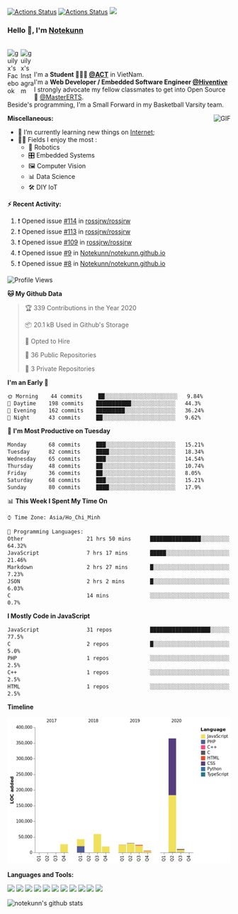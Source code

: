 [![Actions Status](https://github.com/Notekunn/Notekunn/workflows/wakatime-stats/badge.svg)](https://github.com/Notekunn/Notekunn/actions)
[![Actions Status](https://github.com/Notekunn/Notekunn/workflows/update-gh-activity/badge.svg)](https://github.com/Notekunn/Notekunn/actions)
![](https://visitor-badge.glitch.me/badge?page_id=guilyx.guilyx)

### Hello 👋, I'm [Notekunn](https://Notekunn.github.io) 

<br/>
<a href="https://www.facebook.com/ShiinDz">
  <img align="left" alt="guilyx's Facebook" width="30px" src="https://image.flaticon.com/icons/svg/2111/2111342.svg" />
</a>
<a href="https://www.instagram.com/_unique.scary_">
  <img align="left" alt="guilyx's Instagram" width="30px" src="https://image.flaticon.com/icons/svg/2111/2111421.svg" />
</a> <br /> <br />

I'm a **Student 👨🏽‍💼 [@ACT](http://actvn.edu.vn/)** in VietNam. <br />
I'm a **Web Developer / Embedded Software Engineer [@Hiventive](https://www.hiventive.com)**  <br />
I strongly advocate my fellow classmates to get into Open Source 📢 [@MasterERTS](https://github.com/MasterERTS).  <br />
Beside's programming, I'm a Small Forward in my Basketball Varsity team. <br />

  <img align="right" alt="GIF" src="https://media1.tenor.com/images/1c6140897565e34a4e98f618e220dc0d/tenor.gif?itemid=9358372" />
  
**Miscellaneous:**

- 📖 I’m currently learning new things on [Internet](https://www.google.com.vn);
- 🤹🏽 Fields I enjoy the most :
  - 🤖 Robotics 
  - 🎛 Embedded Systems
  - 🖼 Computer Vision
  - 📊 Data Science
  - 🛠 DIY IoT

**:zap: Recent Activity:**

<!--START_SECTION:activity-->
1. ❗️ Opened issue [#114](https://github.com//rossjrw/rossjrw/issues/114) in [rossjrw/rossjrw](https://github.com//rossjrw/rossjrw)
2. ❗️ Opened issue [#113](https://github.com//rossjrw/rossjrw/issues/113) in [rossjrw/rossjrw](https://github.com//rossjrw/rossjrw)
3. ❗️ Opened issue [#109](https://github.com//rossjrw/rossjrw/issues/109) in [rossjrw/rossjrw](https://github.com//rossjrw/rossjrw)
4. ❗️ Opened issue [#9](https://github.com//Notekunn/notekunn.github.io/issues/9) in [Notekunn/notekunn.github.io](https://github.com//Notekunn/notekunn.github.io)
5. ❗️ Opened issue [#8](https://github.com//Notekunn/notekunn.github.io/issues/8) in [Notekunn/notekunn.github.io](https://github.com//Notekunn/notekunn.github.io)
<!--END_SECTION:activity-->

<!--START_SECTION:waka-->
![Profile Views](http://img.shields.io/badge/Profile%20Views-51-blue)

**🐱 My Github Data** 

> 🏆 339 Contributions in the Year 2020
 > 
> 📦 20.1 kB Used in Github's Storage 
 > 
> 💼 Opted to Hire
 > 
> 📜 36 Public Repositories
 > 
> 🔑 3 Private Repositories 

**I'm an Early 🐤** 

```text
🌞 Morning    44 commits     ██░░░░░░░░░░░░░░░░░░░░░░░   9.84% 
🌆 Daytime    198 commits    ███████████░░░░░░░░░░░░░░   44.3% 
🌃 Evening    162 commits    █████████░░░░░░░░░░░░░░░░   36.24% 
🌙 Night      43 commits     ██░░░░░░░░░░░░░░░░░░░░░░░   9.62%

```
📅 **I'm Most Productive on Tuesday** 

```text
Monday       68 commits     ███░░░░░░░░░░░░░░░░░░░░░░   15.21% 
Tuesday      82 commits     ████░░░░░░░░░░░░░░░░░░░░░   18.34% 
Wednesday    65 commits     ███░░░░░░░░░░░░░░░░░░░░░░   14.54% 
Thursday     48 commits     ██░░░░░░░░░░░░░░░░░░░░░░░   10.74% 
Friday       36 commits     ██░░░░░░░░░░░░░░░░░░░░░░░   8.05% 
Saturday     68 commits     ███░░░░░░░░░░░░░░░░░░░░░░   15.21% 
Sunday       80 commits     ████░░░░░░░░░░░░░░░░░░░░░   17.9%

```


📊 **This Week I Spent My Time On** 

```text
⌚︎ Time Zone: Asia/Ho_Chi_Minh

💬 Programming Languages: 
Other                    21 hrs 50 mins      ████████████████░░░░░░░░░   64.32% 
JavaScript               7 hrs 17 mins       █████░░░░░░░░░░░░░░░░░░░░   21.46% 
Markdown                 2 hrs 27 mins       █░░░░░░░░░░░░░░░░░░░░░░░░   7.23% 
JSON                     2 hrs 2 mins        █░░░░░░░░░░░░░░░░░░░░░░░░   6.03% 
C                        14 mins             ░░░░░░░░░░░░░░░░░░░░░░░░░   0.7%

```

**I Mostly Code in JavaScript** 

```text
JavaScript               31 repos            ███████████████████░░░░░░   77.5% 
C                        2 repos             █░░░░░░░░░░░░░░░░░░░░░░░░   5.0% 
PHP                      1 repos             ░░░░░░░░░░░░░░░░░░░░░░░░░   2.5% 
C++                      1 repos             ░░░░░░░░░░░░░░░░░░░░░░░░░   2.5% 
HTML                     1 repos             ░░░░░░░░░░░░░░░░░░░░░░░░░   2.5%

```


**Timeline**

![Chart not found](https://github.com/Notekunn/Notekunn/blob/master/charts/bar_graph.png) 


<!--END_SECTION:waka-->

**Languages and Tools:**  

<code><img height="50" src="https://image.flaticon.com/icons/svg/2861/2861557.svg"></code>
<code><img height="50" src="https://image.flaticon.com/icons/svg/3190/3190604.svg"></code>
<code><img height="50" src="https://image.flaticon.com/icons/svg/2942/2942156.svg"></code>
<code><img height="50" src="https://img.icons8.com/color/48/000000/golang.png"></code>
<code><img height="50" src="https://image.flaticon.com/icons/svg/1628/1628182.svg"></code>
<code><img height="50" src="https://image.flaticon.com/icons/png/512/2085/2085061.png"></code>
<code><img height="50" src="https://image.flaticon.com/icons/svg/2535/2535543.svg"></code>
<code><img height="50" src="https://cdn.icon-icons.com/icons2/1508/PNG/512/matlab_104289.png"></code>
<code><img height="50" src="https://image.flaticon.com/icons/svg/2721/2721297.svg"></code>
<code><img height="50" src="https://image.flaticon.com/icons/svg/752/752605.svg"></code>
<code><img height="50" src="https://image.flaticon.com/icons/svg/1680/1680899.svg"></code>

![notekunn's github stats](https://github-readme-stats.vercel.app/api?username=notekunn&show_icons=true&hide_border=true)
